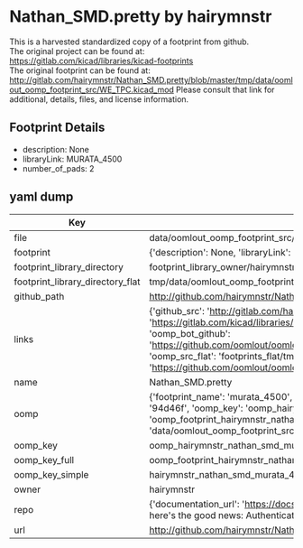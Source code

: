 # Nathan_SMD.pretty by hairymnstr  
This is a harvested standardized copy of a footprint from github.  
The original project can be found at:  
https://gitlab.com/kicad/libraries/kicad-footprints  
The original footprint can be found at:
http://gitlab.com/hairymnstr/Nathan_SMD.pretty/blob/master/tmp/data/oomlout_oomp_footprint_src/WE_TPC.kicad_mod
Please consult that link for additional, details, files, and license information.  
## Footprint Details
* description: None  
* libraryLink: MURATA_4500  
* number_of_pads: 2  
## yaml dump  
| Key | Value |  
| --- | --- |  
| file | data/oomlout_oomp_footprint_src/Nathan_SMD.pretty/MURATA_4500.kicad_mod |  
| footprint | {'description': None, 'libraryLink': 'MURATA_4500', 'number_of_pads': 2} |  
| footprint_library_directory | footprint_library_owner/hairymnstr_Nathan_SMD.pretty |  
| footprint_library_directory_flat | tmp/data/oomlout_oomp_footprint_src/footprints_flat/hairymnstr_nathan_smd_murata_4500/working |  
| github_path | http://github.com/hairymnstr/Nathan_SMD.pretty/blob/master/tmp/data/oomlout_oomp_footprint_src/MURATA_4500.kicad_mod |  
| links | {'github_src': 'http://gitlab.com/hairymnstr/Nathan_SMD.pretty/blob/master/tmp/data/oomlout_oomp_footprint_src/WE_TPC.kicad_mod', 'github_src_repo': 'https://gitlab.com/kicad/libraries/kicad-footprints', 'oomp_bot': 'tmp/data/oomlout_oomp_footprint_src/footprints/hairymnstr_nathan_smd_murata_4500/working', 'oomp_bot_github': 'https://github.com/oomlout/oomlout_oomp_footprint_bot/tree/main/tmp/data/oomlout_oomp_footprint_src/footprints/hairymnstr_nathan_smd_murata_4500/working', 'oomp_src_flat': 'footprints_flat/tmp/data/oomlout_oomp_footprint_src/footprints_flat/hairymnstr_nathan_smd_murata_4500/working', 'oomp_src_flat_github': 'https://github.com/oomlout/oomlout_oomp_footprint_src/tree/main/tmp/data/oomlout_oomp_footprint_src/footprints_flat/hairymnstr_nathan_smd_murata_4500/working'} |  
| name | Nathan_SMD.pretty |  
| oomp | {'footprint_name': 'murata_4500', 'library_name': 'nathan_smd', 'md5': '94d46fdec00bbe4d3205450b61694cef', 'md5_10': '94d46fdec0', 'md5_5': '94d46', 'md5_6': '94d46f', 'oomp_key': 'oomp_hairymnstr_nathan_smd_murata_4500', 'oomp_key_extra': 'oomp_footprint_hairymnstr_nathan_smd_murata_4500', 'oomp_key_full': 'oomp_footprint_hairymnstr_nathan_smd_murata_4500_94d46f', 'oomp_key_simple': 'hairymnstr_nathan_smd_murata_4500', 'original_filename': 'data/oomlout_oomp_footprint_src/Nathan_SMD.pretty/MURATA_4500.kicad_mod', 'owner_name': 'hairymnstr'} |  
| oomp_key | oomp_hairymnstr_nathan_smd_murata_4500 |  
| oomp_key_full | oomp_footprint_hairymnstr_nathan_smd_murata_4500 |  
| oomp_key_simple | hairymnstr_nathan_smd_murata_4500 |  
| owner | hairymnstr |  
| repo | {'documentation_url': 'https://docs.github.com/rest/overview/resources-in-the-rest-api#rate-limiting', 'message': "API rate limit exceeded for 84.66.142.224. (But here's the good news: Authenticated requests get a higher rate limit. Check out the documentation for more details.)"} |  
| url | http://github.com/hairymnstr/Nathan_SMD.pretty |  

